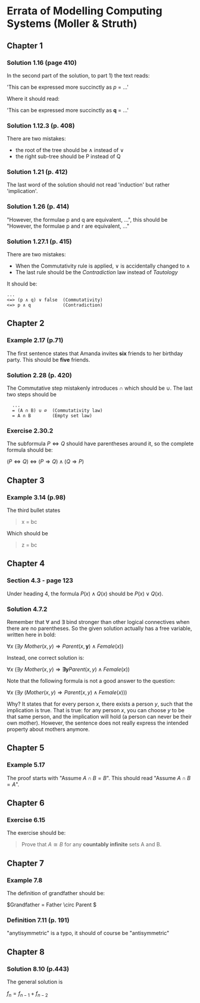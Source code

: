 # Errata of Modelling Computing Systems (Moller & Struth)

## Chapter 1
### Solution 1.16 (page 410)

In the second part of the solution, to part 1) the text reads:

'This can be expressed more succinctly as *p* = ...'

Where it should read:

'This can be expressed more succinctly as **q** = ...'

### Solution 1.12.3 (p. 408)
There are two mistakes:
* the root of the tree should be ∧ instead of ∨
* the right sub-tree should be P instead of Q

### Solution 1.21 (p. 412)
The last word of the solution should not read 'induction' but rather 'implication'.

### Solution 1.26 (p. 414)

"However, the formulae p and q are equivalent, ...", this should be "However,
the formulae p and r are equivalent, ..."

### Solution 1.27.1 (p. 415)
There are two mistakes:

* When the Commutativity rule is applied, ∨ is accidentally changed to ∧
* The last rule should be the _Contradiction_ law instead of _Tautology_

It should be:

```
...
<=> (p ∧ q) ∨ false  (Commutativity)
<=> p ∧ q            (Contradiction)
```


## Chapter 2

### Example 2.17 (p.71)

The first sentence states that Amanda invites **six** friends to her birthday party. This should be **five** friends.


### Solution 2.28 (p. 420)

The Commutative step mistakenly introduces ∩ which should be ∪. The last two steps should be

```
  ...
  = (A ∩ B) ∪ ∅  (Commutativity law)
  = A ∩ B        (Empty set law)
```

### Exercise 2.30.2
The subformula $P \Leftrightarrow Q$ should have parentheses around it, so the complete formula should be:

$(P \Leftrightarrow Q) ~ \Leftrightarrow ~ (P \Rightarrow Q) \wedge (Q \Rightarrow P)$


## Chapter 3

### Example 3.14 (p.98)

The third bullet states

> x = bc

Which should be

> z = bc


## Chapter 4

### Section 4.3 - page 123

Under heading 4, the formula $P(x) \wedge Q(x)$ should be $P(x) \vee Q(x)$.
 
### Solution 4.7.2

Remember that $\forall$ and $\exists$ bind stronger than other logical connectives when there are no parentheses. So the given solution actually has a free variable, written here in bold:

$\forall x ~ (\exists y ~ Mother(x, y) \Rightarrow Parent(x, \textbf{y}) \wedge Female(x))$

Instead, one correct solution is:

$\forall x ~ (\exists y ~ Mother(x, y) \Rightarrow \mathbf{\exists y} Parent(x, y) \wedge Female(x))$

Note that the following formula is not a good answer to the question:

$\forall x ~ (\exists y ~ (Mother(x, y) \Rightarrow Parent(x, y) \wedge Female(x)))$

Why? It states that for every person $x$, there exists a person $y$, such that the implication is true. That is true: for any person $x$, you can choose $y$ to be that same person, and the implication will hold (a person can never be their own mother). However, the sentence does not really express the intended property about mothers anymore.

## Chapter 5

### Example 5.17

The proof starts with "Assume $A \cap B = B$". This should read "Assume $A \cap B = A$".

## Chapter 6

### Exercise 6.15
The exercise should be:

> Prove that $A \cong B$ for any __countably infinite__ sets A and B.


## Chapter 7

### Example 7.8
The definition of grandfather should be:

$Grandfather = Father \circ Parent $


### Definition 7.11 (p. 191)
"anytisymmetric" is a typo, it should of course be "antisymmetric"


## Chapter 8

### Solution 8.10 (p.443)
The general solution is

$f_n = f_{n-1} + f_{n-2}$
